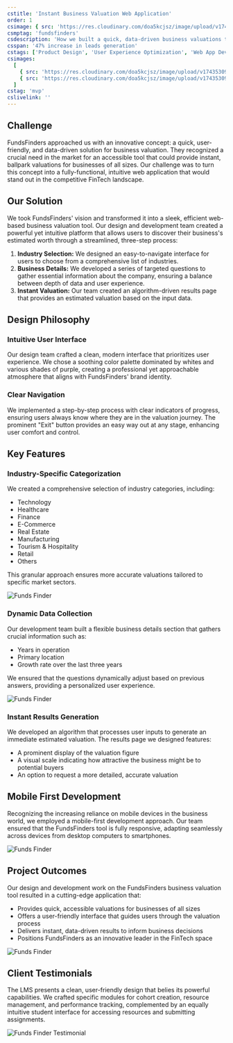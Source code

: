 ```yaml
---
cstitle: 'Instant Business Valuation Web Application'
order: 1
csimage: { src: 'https://res.cloudinary.com/doa5kcjsz/image/upload/v1743530905/fundsfinder_cskpnf.png', alt: 'Funds Finder Cover' }
csmptag: 'fundsfinders'
csdescription: 'How we built a quick, data-driven business valuations tool for FundsFinders'
csspan: '47% increase in leads generation'
cstags: ['Product Design', 'User Experience Optimization', 'Web App Development']
csimages:
  [
    { src: 'https://res.cloudinary.com/doa5kcjsz/image/upload/v1743530905/fundsfinder_cskpnf.png', alt: 'Image' },
    { src: 'https://res.cloudinary.com/doa5kcjsz/image/upload/v1743530904/fundsfinder-2_uyppth.svg', alt: 'Image' },
  ]
cstag: 'mvp'
cslivelink: ''
---
```


## Challenge

FundsFinders approached us with an innovative concept: a quick, user-friendly, and data-driven solution for business valuation. They recognized a crucial need in the market for an accessible tool that could provide instant, ballpark valuations for businesses of all sizes. Our challenge was to turn this concept into a fully-functional, intuitive web application that would stand out in the competitive FinTech landscape.

## Our Solution

We took FundsFinders' vision and transformed it into a sleek, efficient web-based business valuation tool. Our design and development team created a powerful yet intuitive platform that allows users to discover their business's estimated worth through a streamlined, three-step process:

1. **Industry Selection:** We designed an easy-to-navigate interface for users to choose from a comprehensive list of industries.
2. **Business Details:** We developed a series of targeted questions to gather essential information about the company, ensuring a balance between depth of data and user experience.
3. **Instant Valuation:** Our team created an algorithm-driven results page that provides an estimated valuation based on the input data.

## Design Philosophy

### Intuitive User Interface

Our design team crafted a clean, modern interface that prioritizes user experience. We chose a soothing color palette dominated by whites and various shades of purple, creating a professional yet approachable atmosphere that aligns with FundsFinders' brand identity.

### Clear Navigation

We implemented a step-by-step process with clear indicators of progress, ensuring users always know where they are in the valuation journey. The prominent "Exit" button provides an easy way out at any stage, enhancing user comfort and control.

## Key Features

### Industry-Specific Categorization

We created a comprehensive selection of industry categories, including:

- Technology
- Healthcare
- Finance
- E-Commerce
- Real Estate
- Manufacturing
- Tourism & Hospitality
- Retail
- Others

This granular approach ensures more accurate valuations tailored to specific market sectors.

![Funds Finder](https://res.cloudinary.com/doa5kcjsz/image/upload/v1743530904/fundsfinder-3_oandly.png)

### Dynamic Data Collection

Our development team built a flexible business details section that gathers crucial information such as:

- Years in operation
- Primary location
- Growth rate over the last three years

We ensured that the questions dynamically adjust based on previous answers, providing a personalized user experience.

![Funds Finder](https://res.cloudinary.com/doa5kcjsz/image/upload/v1743530907/fundsfinder-4_s9ij50.png)

### Instant Results Generation

We developed an algorithm that processes user inputs to generate an immediate estimated valuation. The results page we designed features:

- A prominent display of the valuation figure
- A visual scale indicating how attractive the business might be to potential buyers
- An option to request a more detailed, accurate valuation

## Mobile First Development

Recognizing the increasing reliance on mobile devices in the business world, we employed a mobile-first development approach. Our team ensured that the FundsFinders tool is fully responsive, adapting seamlessly across devices from desktop computers to smartphones.

![Funds Finder](https://res.cloudinary.com/doa5kcjsz/image/upload/v1743530964/fundsfinder-5_qudqst.png)

## Project Outcomes

Our design and development work on the FundsFinders business valuation tool resulted in a cutting-edge application that:

- Provides quick, accessible valuations for businesses of all sizes
- Offers a user-friendly interface that guides users through the valuation process
- Delivers instant, data-driven results to inform business decisions
- Positions FundsFinders as an innovative leader in the FinTech space

![Funds Finder](https://res.cloudinary.com/doa5kcjsz/image/upload/v1743530906/fundsfinder-6_z7l88b.png)

## Client Testimonials

The LMS presents a clean, user-friendly design that belies its powerful capabilities. We crafted specific modules for cohort creation, resource management, and performance tracking, complemented by an equally intuitive student interface for accessing resources and submitting assignments.

![Funds Finder Testimonial](https://res.cloudinary.com/doa5kcjsz/image/upload/v1743530907/fundsfinder-testimonial_g53tyu.png)

